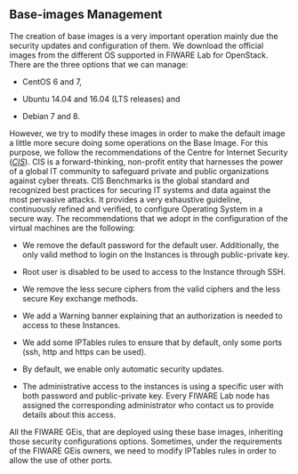 ## Base-images Management

The creation of base images is a very important operation mainly due the
security updates and configuration of them. We download the official
images from the different OS supported in FIWARE Lab for OpenStack.
There are the three options that we can manage:

-   CentOS 6 and 7,

-   Ubuntu 14.04 and 16.04 (LTS releases) and

-   Debian 7 and 8.

However, we try to modify these images in order to make the default
image a little more secure doing some operations on the Base Image. For
this purpose, we follow the recommendations of the Centre for Internet
Security ([*CIS*](https://www.cisecurity.org/)). CIS is a
forward-thinking, non-profit entity that harnesses the power of a global
IT community to safeguard private and public organizations against cyber
threats. CIS Benchmarks is the global standard and recognized best
practices for securing IT systems and data against the most pervasive
attacks. It provides a very exhaustive guideline, continuously refined
and verified, to configure Operating System in a secure way. The
recommendations that we adopt in the configuration of the virtual
machines are the following:

-   We remove the default password for the default user. Additionally,
    the only valid method to login on the Instances is through
    public-private key.

-   Root user is disabled to be used to access to the Instance
    through SSH.

-   We remove the less secure ciphers from the valid ciphers and the
    less secure Key exchange methods.

-   We add a Warning banner explaining that an authorization is needed
    to access to these Instances.

-   We add some IPTables rules to ensure that by default, only some
    ports (ssh, http and https can be used).

-   By default, we enable only automatic security updates.

-   The administrative access to the instances is using a specific user
    with both password and public-private key. Every FIWARE Lab node has
    assigned the corresponding administrator who contact us to provide
    details about this access.

All the FIWARE GEis, that are deployed using these base images,
inheriting those security configurations options. Sometimes, under the
requirements of the FIWARE GEis owners, we need to modify IPTables rules
in order to allow the use of other ports.
